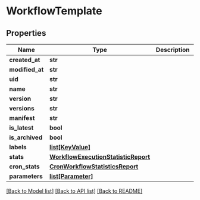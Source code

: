 # WorkflowTemplate

## Properties
Name | Type | Description | Notes
------------ | ------------- | ------------- | -------------
**created_at** | **str** |  | [optional] 
**modified_at** | **str** |  | [optional] 
**uid** | **str** |  | [optional] 
**name** | **str** |  | [optional] 
**version** | **str** |  | [optional] 
**versions** | **str** |  | [optional] 
**manifest** | **str** |  | [optional] 
**is_latest** | **bool** |  | [optional] 
**is_archived** | **bool** |  | [optional] 
**labels** | [**list[KeyValue]**](KeyValue.md) |  | [optional] 
**stats** | [**WorkflowExecutionStatisticReport**](WorkflowExecutionStatisticReport.md) |  | [optional] 
**cron_stats** | [**CronWorkflowStatisticsReport**](CronWorkflowStatisticsReport.md) |  | [optional] 
**parameters** | [**list[Parameter]**](Parameter.md) |  | [optional] 

[[Back to Model list]](../README.md#documentation-for-models) [[Back to API list]](../README.md#documentation-for-api-endpoints) [[Back to README]](../README.md)


